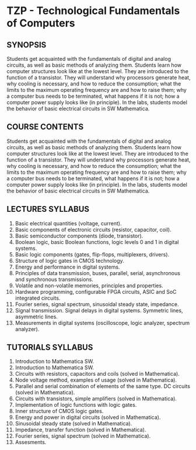 # TZP - Technological Fundamentals of Computers

## SYNOPSIS
Students get acquainted with the fundamentals of digital and analog circuits, as well as basic methods of analyzing them. Students learn how computer structures look like at the lowest level. They are introduced to the function of a transistor. They will understand why processors generate heat, why cooling is necessary, and how to reduce the consumption; what the limits to the maximum operating frequency are and how to raise them; why a computer bus needs to be terminated, what happens if it is not; how a computer power supply looks like (in principle). In the labs, students model the behavior of basic electrical circuits in SW Mathematica.

## COURSE CONTENTS
Students get acquainted with the fundamentals of digital and analog circuits, as well as basic methods of analyzing them. Students learn how computer structures look like at the lowest level. They are introduced to the function of a transistor. They will understand why processors generate heat, why cooling is necessary, and how to reduce the consumption; what the limits to the maximum operating frequency are and how to raise them; why a computer bus needs to be terminated, what happens if it is not; how a computer power supply looks like (in principle). In the labs, students model the behavior of basic electrical circuits in SW Mathematica.

## LECTURES SYLLABUS
1. Basic electrical quantities (voltage, current).
2. Basic components of electronic circuits (resistor, capacitor, coil).
3. Basic semiconductor components (diode, transistor).
4. Boolean logic, basic Boolean functions, logic levels 0 and 1 in digital systems.
5. Basic logic components (gates, flip-flops, multiplexers, drivers).
6. Structure of logic gates in CMOS technology.
7. Energy and performance in digital systems.
8. Principles of data transmission, buses, parallel, serial, asynchronous and synchronous transmissions.
9. Volatile and non-volatile memories, principles and properties.
10. Hardware programming, configurable FPGA circuits, ASIC and SoC integrated circuits.
11. Fourier series, signal spectrum, sinusoidal steady state, impedance.
12. Signal transmission. Signal delays in digital systems. Symmetric lines, asymmetric lines.
13. Measurements in digital systems (oscilloscope, logic analyzer, spectrum analyzer).

## TUTORIALS SYLLABUS
1. Introduction to Mathematica SW.
2. Introduction to Mathematica SW.
3. Circuits with resistors, capacitors and coils (solved in Mathematica).
4. Node voltage method, examples of usage (solved in Mathematica).
5. Parallel and serial combination of elements of the same type. DC circuits (solved in Mathematica).
6. Circuits with transistors, simple amplifiers (solved in Mathematica).
7. Implementation of logic functions with logic gates.
8. Inner structure of CMOS logic gates.
9. Energy and power in digital circuits (solved in Mathematica).
10. Sinusoidal steady state (solved in Mathematica).
11. Impedance, transfer function (solved in Mathematica).
12. Fourier series, signal spectrum (solved in Mathematica).
13. Assesments.